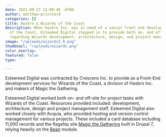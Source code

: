 ```yaml
---
date: 2021-09-27 12:09:48 -0700
author: matthew-pritchard
categories: []
title: Hasbro & Wizards of the Coast
description: When Hasbro Inc. was in need of a senior front end developer for Wizards
  of the Coast, Esteemed Digital stepped in to provide both on- and off-site expertise
  regarding Wizards development, architecture, design, and project management staff.
image: "/uploads/wizards3_0.png"
thumbnail: "/uploads/wizards.png"
color_overlay: ''
featured: false
type: ''

---
```

Esteemed Digital was contracted by Crescens Inc. to provide as a Front-End development services for Wizards of the Coast, a division of Hasbro Inc. and makers of Magic the Gathering. 

Esteemed Digital worked both on- and off-site for project tasks with Wizards of the Coast. Resources provided included: development, architecture, design and project management staff. Esteemed Digital also worked closely with Acquia, who provided hosting and version control management for various projects. These included a card database including 11,000 records and the flagship site [Magic the Gathering](http://magic.wizards.com/) built in Drupal 7, relying heavily on the [Bean](https://www.drupal.org/project/bean) module.
